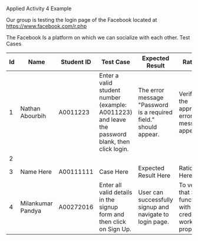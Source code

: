 Applied Activity 4 Example

Our group is testing the login page of the Facebook located at https://www.facebook.com/r.php

The Facebook Is a platform on which we can socialize with each other.
Test Cases

Id | Name | Student ID | Test Case | Expected Result | Rationale | Technique
--- | --- | --- | --- | --- | --- | ---
1 |Nathan Abourbih|A0011223|Enter a valid student number (example: A0011223) and leave the password blank, then click login.|The error message "Password is a required field." should appear.|Verify that the appropriate error message appears.|Error Guessing				
2 |  |  |  |  | 
3|Name Here|A00111111|Case Here|Expected Result Here|Rationale Here|Type Here
4 | Milankumar Pandya | A00272016 | Enter all valid details in the signup form and then click on Sign Up.|User can successfully signup and navigate to login page. | To verify that Sign Up functionality with correct credentials works properly. | State Transitioning
